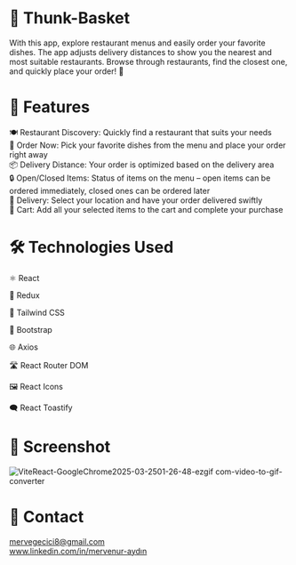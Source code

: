 #  🍴 Thunk-Basket
With this app, explore restaurant menus and easily order your favorite dishes. The app adjusts delivery distances to show you the nearest and most suitable restaurants. Browse through restaurants, find the closest one, and quickly place your order! 🚗
 # 🚀 Features
🍽️ Restaurant Discovery: Quickly find a restaurant that suits your needs <br/>
🍴 Order Now: Pick your favorite dishes from the menu and place your order right away <br/>
📦 Delivery Distance: Your order is optimized based on the delivery area <br/>
🔒 Open/Closed Items: Status of items on the menu – open items can be ordered immediately, closed ones can be ordered later <br/>
📍 Delivery: Select your location and have your order delivered swiftly <br/>
🛒 Cart: Add all your selected items to the cart and complete your purchase <br/>


 # 🛠️ Technologies Used

⚛️ React <br/>

🔄 Redux <br/>

🎨 Tailwind CSS <br/>

🎒 Bootstrap <br/>

🌐 Axios <br/>

🛣️ React Router DOM <br/>

🖼️ React Icons <br/>

🗨️ React Toastify
 # 📸 Screenshot

 
![ViteReact-GoogleChrome2025-03-2501-26-48-ezgif com-video-to-gif-converter](https://github.com/user-attachments/assets/565a96e1-0101-4345-9bea-f18c9eb29a80)

 # 📧 Contact

 mervegecici8@gmail.com <br/>
 www.linkedin.com/in/mervenur-aydın

